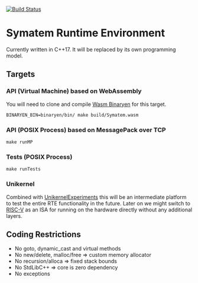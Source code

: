 [![Build Status](https://secure.travis-ci.org/Symatem/RuntimeEnvironment.svg)](http://travis-ci.org/Symatem/RuntimeEnvironment)

# Symatem Runtime Environment
Currently written in C++17.
It will be replaced by its own programming model.


## Targets

### API (Virtual Machine) based on WebAssembly
You will need to clone and compile [Wasm Binaryen](https://github.com/WebAssembly/binaryen) for this target.

`BINARYEN_BIN=binaryen/bin/ make build/Symatem.wasm`

### API (POSIX Process) based on MessagePack over TCP
`make runMP`

### Tests (POSIX Process)
`make runTests`

### Unikernel
Combined with [UnikernelExperiments](https://github.com/Lichtso/UnikernelExperiments) this will be an intermediate platform to test the entire RTE functionality in the future. Later on we might switch to [RISC-V](https://riscv.org) as an ISA for running on the hardware directly without any additional layers.


## Coding Restrictions
- No goto, dynamic_cast and virtual methods
- No new/delete, malloc/free => custom memory allocator
- No recursion/alloca => fixed stack bounds
- No StdLibC++ => core is zero dependency
- No exceptions

